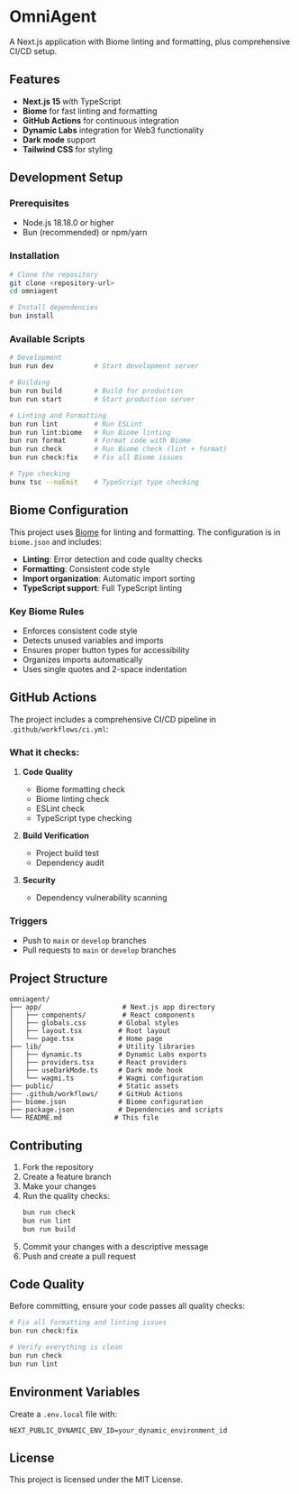 # OmniAgent

A Next.js application with Biome linting and formatting, plus comprehensive CI/CD setup.

## Features

- **Next.js 15** with TypeScript
- **Biome** for fast linting and formatting
- **GitHub Actions** for continuous integration
- **Dynamic Labs** integration for Web3 functionality
- **Dark mode** support
- **Tailwind CSS** for styling

## Development Setup

### Prerequisites

- Node.js 18.18.0 or higher
- Bun (recommended) or npm/yarn

### Installation

```bash
# Clone the repository
git clone <repository-url>
cd omniagent

# Install dependencies
bun install
```

### Available Scripts

```bash
# Development
bun run dev          # Start development server

# Building
bun run build        # Build for production
bun run start        # Start production server

# Linting and Formatting
bun run lint         # Run ESLint
bun run lint:biome   # Run Biome linting
bun run format       # Format code with Biome
bun run check        # Run Biome check (lint + format)
bun run check:fix    # Fix all Biome issues

# Type checking
bunx tsc --noEmit    # TypeScript type checking
```

## Biome Configuration

This project uses [Biome](https://biomejs.dev/) for linting and formatting. The configuration is in `biome.json` and includes:

- **Linting**: Error detection and code quality checks
- **Formatting**: Consistent code style
- **Import organization**: Automatic import sorting
- **TypeScript support**: Full TypeScript linting

### Key Biome Rules

- Enforces consistent code style
- Detects unused variables and imports
- Ensures proper button types for accessibility
- Organizes imports automatically
- Uses single quotes and 2-space indentation

## GitHub Actions

The project includes a comprehensive CI/CD pipeline in `.github/workflows/ci.yml`:

### What it checks:

1. **Code Quality**

   - Biome formatting check
   - Biome linting check
   - ESLint check
   - TypeScript type checking

2. **Build Verification**

   - Project build test
   - Dependency audit

3. **Security**
   - Dependency vulnerability scanning

### Triggers

- Push to `main` or `develop` branches
- Pull requests to `main` or `develop` branches

## Project Structure

```
omniagent/
├── app/                    # Next.js app directory
│   ├── components/         # React components
│   ├── globals.css        # Global styles
│   ├── layout.tsx         # Root layout
│   └── page.tsx           # Home page
├── lib/                   # Utility libraries
│   ├── dynamic.ts         # Dynamic Labs exports
│   ├── providers.tsx      # React providers
│   ├── useDarkMode.ts     # Dark mode hook
│   └── wagmi.ts           # Wagmi configuration
├── public/                # Static assets
├── .github/workflows/     # GitHub Actions
├── biome.json             # Biome configuration
├── package.json           # Dependencies and scripts
└── README.md             # This file
```

## Contributing

1. Fork the repository
2. Create a feature branch
3. Make your changes
4. Run the quality checks:
   ```bash
   bun run check
   bun run lint
   bun run build
   ```
5. Commit your changes with a descriptive message
6. Push and create a pull request

## Code Quality

Before committing, ensure your code passes all quality checks:

```bash
# Fix all formatting and linting issues
bun run check:fix

# Verify everything is clean
bun run check
bun run lint
```

## Environment Variables

Create a `.env.local` file with:

```env
NEXT_PUBLIC_DYNAMIC_ENV_ID=your_dynamic_environment_id
```

## License

This project is licensed under the MIT License.
